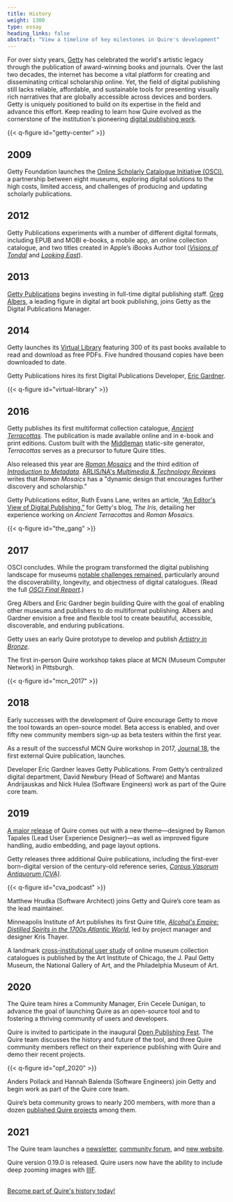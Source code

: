 ```yaml
---
title: History
weight: 1300
type: essay
heading_links: false
abstract: "View a timeline of key milestones in Quire's development"
---
```


For over sixty years, [Getty](https://www.getty.edu/) has celebrated the world's artistic legacy through the publication of award-winning books and journals. Over the last two decades, the internet has become a vital platform for creating and disseminating critical scholarship online. Yet, the field of digital publishing still lacks reliable, affordable, and sustainable tools for presenting visually rich narratives that are globally accessible across devices and borders. Getty is uniquely positioned to build on its expertise in the field and advance this effort. Keep reading to learn how Quire evolved as the cornerstone of the institution's pioneering [digital publishing work](https://www.getty.edu/publications/digital/index.html).

{{< q-figure id="getty-center" >}}

## 2009

Getty Foundation launches the [Online Scholarly Catalogue Initiative (OSCI)](https://www.getty.edu/foundation/initiatives/past/osci/index.html), a partnership between eight museums, exploring digital solutions to the high costs, limited access, and challenges of producing and updating scholarly publications.

## 2012

Getty Publications experiments with a number of different digital formats, including EPUB and MOBI e-books, a mobile app, an online collection catalogue, and two titles created in Apple’s iBooks Author tool ([*Visions of Tondal*](https://books.apple.com/us/book/the-visions-of-tondal/id567895177) and [*Looking East*](https://books.apple.com/us/book/looking-east/id605969649)).

## 2013

[Getty Publications](https://www.getty.edu/publications) begins investing in full-time digital publishing staff. [Greg Albers](https://geealbers.net/), a leading figure in digital art book publishing, joins Getty as the Digital Publications Manager.

## 2014

Getty launches its [Virtual Library](https://www.getty.edu/publications/virtuallibrary/) featuring 300 of its past books available to read and download as free PDFs. Five hundred thousand copies have been downloaded to date.

Getty Publications hires its first Digital Publications Developer, [Eric Gardner](https://ericgardner.info/).

{{< q-figure id="virtual-library" >}}

## 2016

Getty publishes its first multiformat collection catalogue, [*Ancient Terracottas*](https://www.getty.edu/publications/terracottas/). The publication is made available online and in e-book and print editions. Custom built with the [Middleman](https://middlemanapp.com/) static-site generator, *Terracottas* serves as a precursor to future Quire titles.

Also released this year are [*Roman Mosaics*](https://www.getty.edu/publications/romanmosaics/) and the third edition of [*Introduction to Metadata*](https://www.getty.edu/publications/intrometadata/). [ARLIS/NA's *Multimedia & Technology Reviews*](https://arlisna.org/publications/multimedia-technology-reviews/1025-roman-mosaics-in-the-j-paul-getty-museum) writes that *Roman Mosaics* has a "dynamic design that encourages further discovery and scholarship."

Getty Publications editor, Ruth Evans Lane, writes an article, [“An Editor's View of Digital Publishing,”](http://blogs.getty.edu/iris/an-editors-view-of-digital-publishing/) for Getty's blog, *The Iris*, detailing her experience working on *Ancient Terracottas* and *Roman Mosaics*.

{{< q-figure id="the_gang" >}}

## 2017

OSCI concludes. While the program transformed the digital publishing landscape for museums [notable challenges remained](https://www.getty.edu/publications/osci-report//remaining-challenges/), particularly around the discoverability, longevity, and objectness of digital catalogues. (Read the full [*OSCI Final Report*](https://www.getty.edu/publications/osci-report//).)

Greg Albers and Eric Gardner begin building Quire with the goal of enabling other museums and publishers to do multiformat publishing. Albers and Gardner envision a free and flexible tool to create beautiful, accessible, discoverable, and enduring publications.

Getty uses an early Quire prototype to develop and publish [*Artistry in Bronze*](https://www.getty.edu/publications/artistryinbronze/).

The first in-person Quire workshop takes place at MCN (Museum Computer Network) in Pittsburgh.

{{< q-figure id="mcn_2017" >}}

## 2018

Early successes with the development of Quire encourage Getty to move the tool towards an open-source model. Beta access is enabled, and over fifty new community members sign-up as beta testers within the first year.

As a result of the successful MCN Quire workshop in 2017, [Journal 18](http://www.journal18.org/issue5_williams/about/), the first external Quire publication, launches.

Developer Eric Gardner leaves Getty Publications. From Getty’s centralized digital department, David Newbury (Head of Software) and Mantas Andrijauskas and Nick Hulea (Software Engineers) work as part of the Quire core team.

## 2019

[A major release](https://github.com/gettypubs/quire-starter-theme/releases/tag/v0.1.0.alpha.15.3) of Quire comes out with a new theme—designed by Ramon Tapales (Lead User Experience Designer)—as well as improved figure handling, audio embedding, and page layout options.

Getty releases three additional Quire publications, including the first-ever born-digital version of the century-old reference series, [*Corpus Vasorum Antiquorum (CVA)*](https://www.getty.edu/publications/cva10/).

{{< q-figure id="cva_podcast" >}}

Matthew Hrudka (Software Architect) joins Getty and Quire’s core team as the lead maintainer.

Minneapolis Institute of Art publishes its first Quire title, [*Alcohol's Empire: Distilled Spirits in the 1700s Atlantic World*](https://artsmia.github.io/alcohols-empire/about/), led by project manager and designer Kris Thayer.

A landmark [cross-institutional user study](https://digpublishing.github.io/catalogues-study/) of online museum collection catalogues is published by the Art Institute of Chicago, the J. Paul Getty Museum, the National Gallery of Art, and the Philadelphia Museum of Art.

## 2020

The Quire team hires a Community Manager, Erin Cecele Dunigan, to advance the goal of launching Quire as an open-source tool and to fostering a thriving community of users and developers.

Quire is invited to participate in the inaugural [Open Publishing Fest](https://www.openpublishingfest.org/). The Quire team discusses the history and future of the tool, and three Quire community members reflect on their experience publishing with Quire and demo their recent projects.

{{< q-figure id="opf_2020" >}}

Anders Pollack and Hannah Balenda (Software Engineers) join Getty and begin work as part of the Quire core team.

Quire’s beta community grows to nearly 200 members, with more than a dozen [published Quire projects](/community/community-showcase/) among them.

## 2021

The Quire team launches a [newsletter](https://newsletters.getty.edu/h/t/3482055B10CD0F24), [community forum](https://github.com/thegetty/quire/discussions), and [new website](https://quire.getty.edu/).

Quire version 0.19.0 is released. Quire users now have the ability to include deep zooming images with [IIIF](/documentation/zooming-images).
<br/>
<br/>

<div class="action-button">

[Become part of Quire's history today!](https://docs.google.com/forms/d/e/1FAIpQLScKOJEq9ivhwizmdazjuhxBII-s-5SUsnerWmyF8VteeeRBhA/viewform)
</div>
